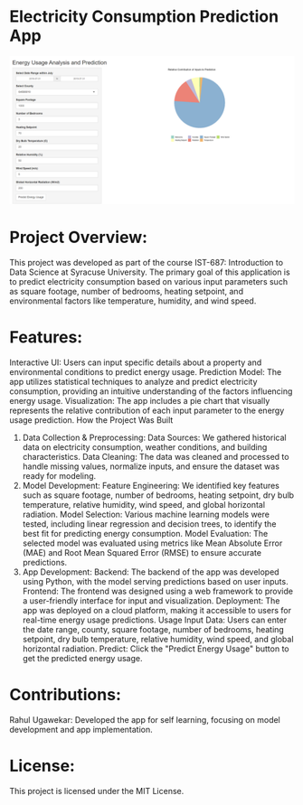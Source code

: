 # Electricity Consumption Prediction App
![Energy Usage Analysis and Prediction](https://github.com/techwthjul/Electricity-Consumption-Prediction-App-Using-Shiny-and-R-Programming-/blob/main/IDS%20Project%20.png?raw=true)
# Project Overview:
This project was developed as part of the course IST-687: Introduction to Data Science at Syracuse University. The primary goal of this application is to predict electricity consumption based on various input parameters such as square footage, number of bedrooms, heating setpoint, and environmental factors like temperature, humidity, and wind speed.

# Features:
Interactive UI: Users can input specific details about a property and environmental conditions to predict energy usage.
Prediction Model: The app utilizes statistical techniques to analyze and predict electricity consumption, providing an intuitive understanding of the factors influencing energy usage.
Visualization: The app includes a pie chart that visually represents the relative contribution of each input parameter to the energy usage prediction.
How the Project Was Built
1. Data Collection & Preprocessing:
Data Sources: We gathered historical data on electricity consumption, weather conditions, and building characteristics.
Data Cleaning: The data was cleaned and processed to handle missing values, normalize inputs, and ensure the dataset was ready for modeling.
2. Model Development:
Feature Engineering: We identified key features such as square footage, number of bedrooms, heating setpoint, dry bulb temperature, relative humidity, wind speed, and global horizontal radiation.
Model Selection: Various machine learning models were tested, including linear regression and decision trees, to identify the best fit for predicting energy consumption.
Model Evaluation: The selected model was evaluated using metrics like Mean Absolute Error (MAE) and Root Mean Squared Error (RMSE) to ensure accurate predictions.
3. App Development:
Backend: The backend of the app was developed using Python, with the model serving predictions based on user inputs.
Frontend: The frontend was designed using a web framework to provide a user-friendly interface for input and visualization.
Deployment: The app was deployed on a cloud platform, making it accessible to users for real-time energy usage predictions.
Usage
Input Data: Users can enter the date range, county, square footage, number of bedrooms, heating setpoint, dry bulb temperature, relative humidity, wind speed, and global horizontal radiation.
Predict: Click the "Predict Energy Usage" button to get the predicted energy usage.

# Contributions:
Rahul Ugawekar: Developed the app for self learning, focusing on model development and app implementation.
# License:
This project is licensed under the MIT License.

